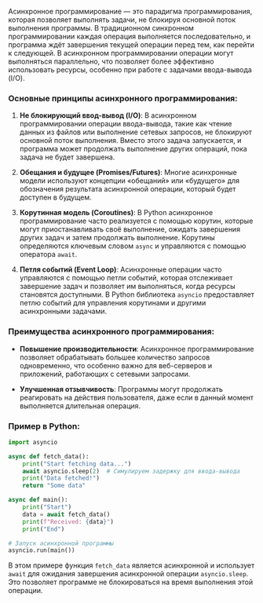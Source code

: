 Асинхронное программирование — это парадигма программирования, которая позволяет выполнять задачи, не блокируя основной поток выполнения программы. В традиционном синхронном программировании каждая операция выполняется последовательно, и программа ждёт завершения текущей операции перед тем, как перейти к следующей. В асинхронном программировании операции могут выполняться параллельно, что позволяет более эффективно использовать ресурсы, особенно при работе с задачами ввода-вывода (I/O).

### Основные принципы асинхронного программирования:

1. **Не блокирующий ввод-вывод (I/O)**: В асинхронном программировании операции ввода-вывода, такие как чтение данных из файлов или выполнение сетевых запросов, не блокируют основной поток выполнения. Вместо этого задача запускается, и программа может продолжать выполнение других операций, пока задача не будет завершена.

2. **Обещания и будущее (Promises/Futures)**: Многие асинхронные модели используют концепции «обещаний» или «будущего» для обозначения результата асинхронной операции, который будет доступен в будущем.

3. **Корутинная модель (Coroutines)**: В Python асинхронное программирование часто реализуется с помощью корутин, которые могут приостанавливать своё выполнение, ожидать завершения других задач и затем продолжать выполнение. Корутины определяются ключевым словом `async` и управляются с помощью оператора `await`.

4. **Петля событий (Event Loop)**: Асинхронные операции часто управляются с помощью петли событий, которая отслеживает завершение задач и позволяет им выполняться, когда ресурсы становятся доступными. В Python библиотека `asyncio` предоставляет петлю событий для управления корутинами и другими асинхронными задачами.

### Преимущества асинхронного программирования:

- **Повышение производительности**: Асинхронное программирование позволяет обрабатывать большее количество запросов одновременно, что особенно важно для веб-серверов и приложений, работающих с сетевыми запросами.
  
- **Улучшенная отзывчивость**: Программы могут продолжать реагировать на действия пользователя, даже если в данный момент выполняется длительная операция.

### Пример в Python:

```python
import asyncio

async def fetch_data():
    print("Start fetching data...")
    await asyncio.sleep(2)  # Симулируем задержку для ввода-вывода
    print("Data fetched!")
    return "Some data"

async def main():
    print("Start")
    data = await fetch_data()
    print(f"Received: {data}")
    print("End")

# Запуск асинхронной программы
asyncio.run(main())
```

В этом примере функция `fetch_data` является асинхронной и использует `await` для ожидания завершения асинхронной операции `asyncio.sleep`. Это позволяет программе не блокироваться на время выполнения этой операции.